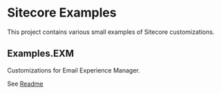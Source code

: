 # Sitecore Examples
This project contains various small examples of Sitecore customizations.

## Examples.EXM
Customizations for Email Experience Manager.

See <a href="Examples.EXM/Readme.md">Readme</a>